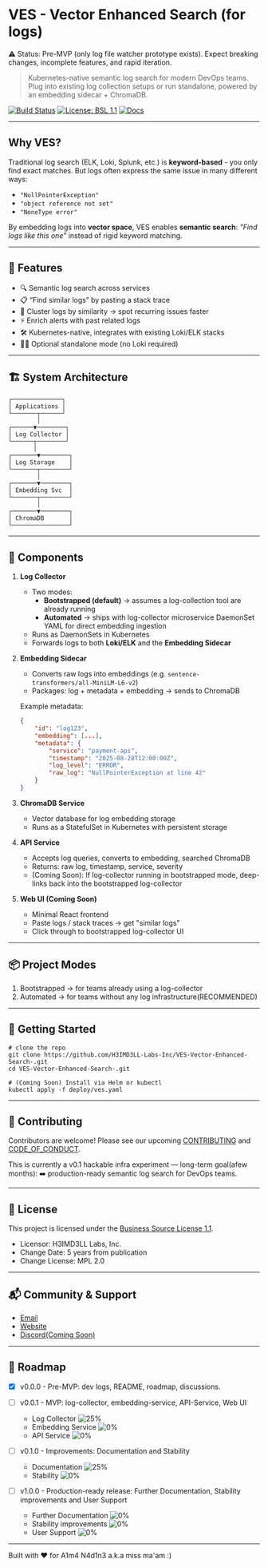 # VES - Vector Enhanced Search (for logs)

⚠️ Status: Pre-MVP (only log file watcher prototype exists).
Expect breaking changes, incomplete features, and rapid iteration.

> Kubernetes-native semantic log search for modern DevOps teams.
> Plug into existing log collection setups or run standalone, powered by an embedding sidecar + ChromaDB.

[![Build Status](https://img.shields.io/badge/build-passing-brightgreen)]()
[![License: BSL 1.1](https://img.shields.io/badge/License-BSL%201.1-green.svg)](./LICENSE)
[![Docs](https://img.shields.io/badge/docs-coming%20soon-blue)]()

---

## Why VES?

Traditional log search (ELK, Loki, Splunk, etc.) is **keyword-based** - you only find exact matches. But logs often express the same issue in many different ways:

- `"NullPointerException"`
- `"object reference not set"`
- `"NoneType error"`

By embedding logs into **vector space**, VES enables **semantic search**:
*"Find logs like this one"* instead of rigid keyword matching.

---

## 🚀 Features
- 🔍 Semantic log search across services
- 📋 “Find similar logs” by pasting a stack trace
- 🧩 Cluster logs by similarity → spot recurring issues faster
- ⚡ Enrich alerts with past related logs
- 🛠️ Kubernetes-native, integrates with existing Loki/ELK stacks
- 🧑‍💻 Optional standalone mode (no Loki required)

---

## 🏗️ System Architecture

```
┌──────────────┐
│ Applications │
└───────┬──────┘
        │
┌──────▼────────┐
│ Log Collector │
└──────┬────────┘
       │
┌───────▼────────┐
│ Log Storage    │
└───────┬────────┘
        │
┌───────▼────────┐
│ Embedding Svc  │
└───────┬────────┘
        │
┌───────▼────────┐
│ ChromaDB       │
└────────────────┘
```
---

## 🔧 Components

1. **Log Collector**
   - Two modes:
     - **Bootstrapped (default)** → assumes a log-collection tool are already running
     - **Automated** → ships with log-collector microservice DaemonSet YAML for direct embedding ingestion
   - Runs as DaemonSets in Kubernetes
   - Forwards logs to both **Loki/ELK** and the **Embedding Sidecar**

2. **Embedding Sidecar**
   - Converts raw logs into embeddings (e.g. `sentence-transformers/all-MiniLM-L6-v2`)
   - Packages: log + metadata + embedding → sends to ChromaDB

   Example metadata:
   ```json
   {
       "id": "log123",
       "embedding": [...],
       "metadata": {
           "service": "payment-api",
           "timestamp": "2025-08-28T12:00:00Z",
           "log_level": "ERROR",
           "raw_log": "NullPointerException at line 42"
       }
   }
   ```

3. **ChromaDB Service**
   - Vector database for log embedding storage
   - Runs as a StatefulSet in Kubernetes with persistent storage

4. **API Service**
   - Accepts log queries, converts to embedding, searched ChromaDB
   - Returns: raw log, timestamp, service, severity
   - (Coming Soon): If log-collector running in bootstrapped mode, deep-links back into the bootstrapped log-collector

5. **Web UI (Coming Soon)**
   - Minimal React frontend
   - Paste logs / stack traces -> get "similar logs"
   - Click through to bootstrapped log-collector UI

---

## 📦 Project Modes
1. Bootstrapped -> for teams already using a log-collector
2. Automated -> for teams without any log infrastructure(RECOMMENDED)

---

## 🚀 Getting Started
```
# clone the repo
git clone https://github.com/H3IMD3LL-Labs-Inc/VES-Vector-Enhanced-Search-.git
cd VES-Vector-Enhanced-Search-.git

# (Coming Soon) Install via Helm or kubectl
kubectl apply -f deploy/ves.yaml
```

---

## 🤝 Contributing
Contributors are welcome!
Please see our upcoming [CONTRIBUTING](./CONTRIBUTING.md) and [CODE_OF_CONDUCT](./CODE_OF_CONDUCT.md).

This is currently a v0.1 hackable infra experiment — long-term goal(afew months): ➡️ production-ready semantic log search for DevOps teams.

---

## 📜 License
This project is licensed under the [Business Source License 1.1](./LICENSE).
- Licensor: H3IMD3LL Labs, Inc.
- Change Date: 5 years from publication
- Change License: MPL 2.0

---

## 📬 Community & Support
- [Email](mailto:dennis.njuguna@heimdelllabs.cloud)
- [Website](https://heimdelllabs.cloud/)
- [Discord(Coming Soon)]()

---

## 📍 Roadmap
- [x] v0.0.0 - Pre-MVP: dev logs, README, roadmap, discussions.

- [ ] v0.0.1 - MVP: log-collector, embedding-service, API-Service, Web UI
    - Log Collector
      ![25%](https://progress-bar.xyz/25/?style=minimal-matte)
    - Embedding Service
      ![0%](https://progress-bar.xyz/0/?style=minimal-matte)
    - API Service
      ![0%](https://progress-bar.xyz/0/?style=minimal-matte)

- [ ] v0.1.0 - Improvements: Documentation and Stability
    - Documentation
      ![25%](https://progress-bar.xyz/25/?style=minimal-matte)
    - Stability
      ![0%](https://progress-bar.xyz/0/?style=minimal-matte)

- [ ] v1.0.0 - Production-ready release: Further Documentation, Stability improvements and User Support
    - Further Documentation
      ![0%](https://progress-bar.xyz/0/?style=minimal-matte)
    - Stability improvements
      ![0%](https://progress-bar.xyz/0/?style=minimal-matte)
    - User Support
      ![0%](https://progress-bar.xyz/0/?style=minimal-matte)

---

Built with ❤️ for A1m4 N4d1n3 a.k.a miss ma'am :)
